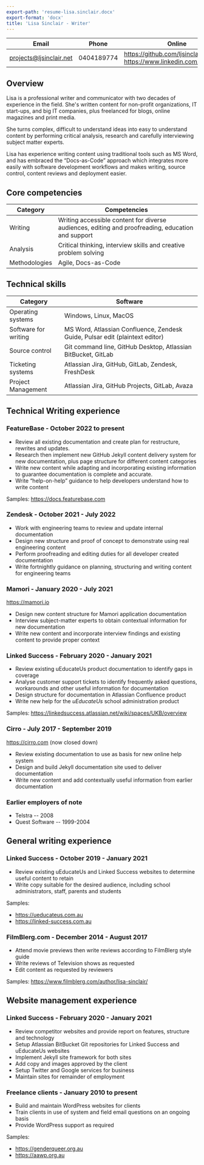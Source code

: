 ```yaml
---
export-path: 'resume-lisa.sinclair.docx'
export-format: 'docx'
title: 'Lisa Sinclair - Writer'
---
```


| Email | Phone | Online |
|---|---|---|
| projects@ljsinclair.net | 0404189774 | https://github.com/ljsinclair<br/>https://www.linkedin.com/in/ljsinclair |

## Overview

Lisa is a professional writer and communicator with two decades of experience in the field. She's written content for non-profit organizations, IT start-ups, and big IT companies, plus freelanced for blogs, online magazines and print media.

She turns complex, difficult to understand ideas into easy to understand content by performing critical analysis, research and carefully interviewing subject matter experts.

Lisa has experience writing content using traditional tools such as MS Word, and has embraced the “Docs-as-Code” approach which integrates more easily with software development workflows and makes writing, source control, content reviews and deployment easier.

## Core competencies

| Category | Competencies |
|---|---|
| Writing | Writing accessible content for diverse audiences, editing and proofreading, education and support |
| Analysis | Critical thinking, interview skills and creative problem solving |
| Methodologies | Agile, Docs-as-Code |

## Technical skills

| Category | Software |
|---|---|
| Operating systems | Windows, Linux, MacOS |
| Software for writing | MS Word, Atlassian Confluence, Zendesk Guide, Pulsar edit (plaintext editor) |
| Source control | Git command line, GitHub Desktop, Atlassian BitBucket, GitLab |
| Ticketing systems | Atlassian Jira, GitHub, GitLab, Zendesk, FreshDesk |
| Project Management | Atlassian Jira, GitHub Projects, GitLab, Avaza |

## Technical Writing experience

### FeatureBase - October 2022 to present

* Review all existing documentation and create plan for restructure, rewrites and updates.
* Research then implement new GitHub Jekyll content delivery system for new documentation, plus page structure for different content categories
* Write new content while adapting and incorporating existing information to guarantee documentation is complete and accurate.
* Write “help-on-help” guidance to help developers understand how to write content

Samples: https://docs.featurebase.com

### Zendesk - October 2021 - July 2022

* Work with engineering teams to review and update internal documentation
* Design new structure and proof of concept to demonstrate using real engineering content
* Perform proofreading and editing duties for all developer created documentation
* Write fortnightly guidance on planning, structuring and writing content for engineering teams

### Mamori - January 2020 - July 2021

https://mamori.io

* Design new content structure for Mamori application documentation
* Interview subject-matter experts to obtain contextual information for new documentation
* Write new content and incorporate interview findings and existing content to provide proper context

### Linked Success - February 2020 - January 2021

* Review existing uEducateUs product documentation to identify gaps in coverage
* Analyse customer support tickets to identify frequently asked questions, workarounds and other useful information for documentation
* Design structure for documentation in Atlassian Confluence product
* Write new help for the *uEducateUs* school administration product

Samples: https://linkedsuccess.atlassian.net/wiki/spaces/UKB/overview

### Cirro - July 2017 - September 2019

https://cirro.com (now closed down)

* Review existing documentation to use as basis for new online help system
* Design and build Jekyll documentation site used to deliver documentation
* Write new content and add contextually useful information from earlier documentation

### Earlier employers of note

* Telstra -- 2008
* Quest Software -- 1999-2004

## General writing experience

### Linked Success - October 2019 - January 2021

* Review existing uEducateUs and Linked Success websites to determine useful content to retain
* Write copy suitable for the desired audience, including school administrators, staff, parents and students

Samples:
* https://ueducateus.com.au
* https://linked-success.com.au

### FilmBlerg.com - December 2014 - August 2017

* Attend movie previews then write reviews according to FilmBlerg style guide
* Write reviews of Television shows as requested
* Edit content as requested by reviewers

Samples: https://www.filmblerg.com/author/lisa-sinclair/

## Website management experience

### Linked Success - February 2020 - January 2021

* Review competitor websites and provide report on features, structure and technology
* Setup Atlassian BitBucket Git repositories for Linked Success and uEducateUs websites
* Implement Jekyll site framework for both sites
* Add copy and images approved by the client
* Setup Twitter and Google services for business
* Maintain sites for remainder of employment

### Freelance clients - January 2010 to present

* Build and maintain WordPress websites for clients
* Train clients in use of system and field email questions on an ongoing basis
* Provide WordPress support as required

Samples:
* https://genderqueer.org.au
* https://aawp.org.au
